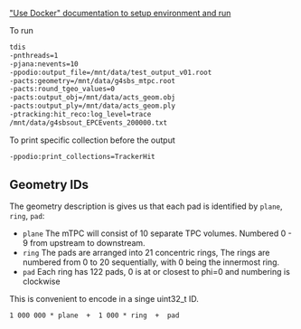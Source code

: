 ["Use Docker" documentation to setup environment and run](use_docker.md)

To run

```bash
tdis
-pnthreads=1
-pjana:nevents=10
-ppodio:output_file=/mnt/data/test_output_v01.root
-pacts:geometry=/mnt/data/g4sbs_mtpc.root
-pacts:round_tgeo_values=0
-pacts:output_obj=/mnt/data/acts_geom.obj
-pacts:output_ply=/mnt/data/acts_geom.ply
-ptracking:hit_reco:log_level=trace
/mnt/data/g4sbsout_EPCEvents_200000.txt
```

To print specific collection before the output
```bash 
-ppodio:print_collections=TrackerHit
```

##

## Geometry IDs

The geometry description is gives us that each pad is identified by `plane`, `ring`, `pad`: 

- `plane` The mTPC will consist of 10 separate TPC volumes. Numbered 0 - 9 from upstream to downstream. 
- `ring` The pads are arranged into 21 concentric rings, The rings are numbered from 0 to 20 sequentially, with 0 being the innermost ring. 
- `pad` Each ring has 122 pads, 0 is at or closest to phi=0 and numbering is clockwise

This is convenient to encode in a singe uint32_t ID. 

`1 000 000 * plane  +  1 000 * ring  +  pad` 